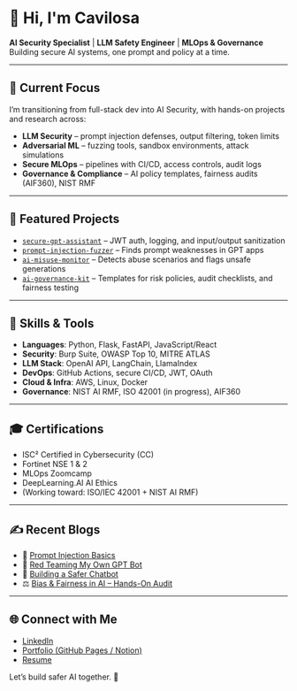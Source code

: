 # 👋 Hi, I'm Cavilosa

**AI Security Specialist** | **LLM Safety Engineer** | **MLOps & Governance**  
Building secure AI systems, one prompt and policy at a time.

---

## 🔐 Current Focus

I’m transitioning from full-stack dev into AI Security, with hands-on projects and research across:

- **LLM Security** – prompt injection defenses, output filtering, token limits  
- **Adversarial ML** – fuzzing tools, sandbox environments, attack simulations  
- **Secure MLOps** – pipelines with CI/CD, access controls, audit logs  
- **Governance & Compliance** – AI policy templates, fairness audits (AIF360), NIST RMF

---

## 🧪 Featured Projects

- [`secure-gpt-assistant`](https://github.com/cavilosa/secure-gpt-assistant) – JWT auth, logging, and input/output sanitization  
- [`prompt-injection-fuzzer`](https://github.com/cavilosa/prompt-injection-fuzzer) – Finds prompt weaknesses in GPT apps  
- [`ai-misuse-monitor`](https://github.com/cavilosa/ai-misuse-monitor) – Detects abuse scenarios and flags unsafe generations  
- [`ai-governance-kit`](https://github.com/cavilosa/ai-governance-kit) – Templates for risk policies, audit checklists, and fairness testing

---

## 🧠 Skills & Tools

- **Languages**: Python, Flask, FastAPI, JavaScript/React  
- **Security**: Burp Suite, OWASP Top 10, MITRE ATLAS  
- **LLM Stack**: OpenAI API, LangChain, LlamaIndex  
- **DevOps**: GitHub Actions, secure CI/CD, JWT, OAuth  
- **Cloud & Infra**: AWS, Linux, Docker  
- **Governance**: NIST AI RMF, ISO 42001 (in progress), AIF360

---

## 🎓 Certifications

- ISC² Certified in Cybersecurity (CC)  
- Fortinet NSE 1 & 2  
- MLOps Zoomcamp  
- DeepLearning.AI AI Ethics  
- (Working toward: ISO/IEC 42001 + NIST AI RMF)

---

## ✍️ Recent Blogs

- 🧠 [Prompt Injection Basics](#)  
- 🧰 [Red Teaming My Own GPT Bot](#)  
- 🧼 [Building a Safer Chatbot](#)  
- ⚖️ [Bias & Fairness in AI – Hands-On Audit](#)

---

## 🌐 Connect with Me

- [LinkedIn](https://linkedin.com/in/yourname)  
- [Portfolio (GitHub Pages / Notion)](#)  
- [Resume](#)

Let’s build safer AI together. 🚀
